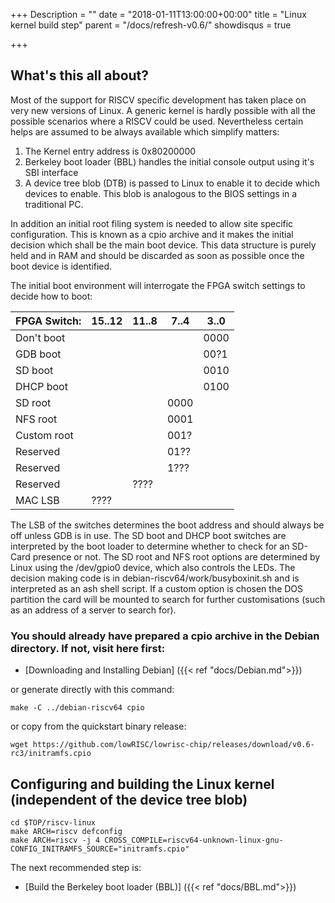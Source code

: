 +++
Description = ""
date = "2018-01-11T13:00:00+00:00"
title = "Linux kernel build step"
parent = "/docs/refresh-v0.6/"
showdisqus = true

+++

## What's this all about?

Most of the support for RISCV specific development has taken place on very new versions of Linux.
A generic kernel is hardly possible with all the possible scenarios where a RISCV could be used.
Nevertheless certain helps are assumed to be always available which simplify matters:

  1. The Kernel entry address is 0x80200000
  2. Berkeley boot loader (BBL) handles the initial console output using it's SBI interface
  3. A device tree blob (DTB) is passed to Linux to enable it to decide which devices to enable. This blob is analogous to the BIOS settings in a traditional PC.

In addition an initial root filing system is needed to allow site specific configuration. This is known
as a cpio archive and it makes the initial decision which shall be the main boot device. This data structure
is purely held and in RAM and should be discarded as soon as possible once the boot device is identified.

The initial boot environment will interrogate the FPGA switch settings to decide how to boot:

| FPGA Switch: | 15..12 | 11..8 | 7..4 | 3..0 |
| ------ | ------ | ----- | ---- | ---- |
| Don't boot ||||0000|
| GDB boot ||||00?1|
| SD boot ||||0010|
| DHCP boot ||||0100|
| SD root |||0000||
| NFS root |||0001||
| Custom root |||001?||
| Reserved |||01??||
| Reserved |||1???||
| Reserved ||????|||
| MAC LSB |????||||

The LSB of the switches determines the boot address and should always be off unless GDB is in use. The SD boot and DHCP boot switches are interpreted by the boot loader to determine whether to check for an SD-Card presence or not. The SD root and NFS root options are determined by Linux using the /dev/gpio0 device, which also controls the LEDs. The decision making code is in debian-riscv64/work/busyboxinit.sh and is interpreted as an ash shell script. If a custom option is chosen the DOS partition the card will be mounted to search for further customisations (such as an address of a server to search for).

### You should already have prepared a cpio archive in the Debian directory. If not, visit here first:

* [Downloading and Installing Debian] ({{< ref "docs/Debian.md">}})

or generate directly with this command:

    make -C ../debian-riscv64 cpio

or copy from the quickstart binary release:

    wget https://github.com/lowRISC/lowrisc-chip/releases/download/v0.6-rc3/initramfs.cpio

## Configuring and building the Linux kernel (independent of the device tree blob)

    cd $TOP/riscv-linux
    make ARCH=riscv defconfig
    make ARCH=riscv -j 4 CROSS_COMPILE=riscv64-unknown-linux-gnu- CONFIG_INITRAMFS_SOURCE="initramfs.cpio"

The next recommended step is:

* [Build the Berkeley boot loader (BBL)] ({{< ref "docs/BBL.md">}})

